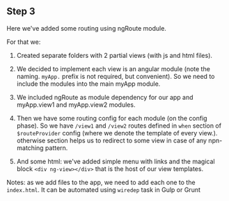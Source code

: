 ## Step 3

Here we've added some routing using ngRoute module.

For that we:

1. Created separate folders with 2 partial views (with js and html files).
<!-- TODO -->
2. We decided to implement each view is an angular module (note the naming. `myApp.` prefix is not required, but convenient). So we need to include the modules into the main myApp module.

3. We included ngRoute as module dependency for our app and myApp.view1 and myApp.view2 modules.

4. Then we have some routing config for each module (on the config phase). So we have `/view1` and `/view2` routes defined in `when` section of `$routeProvider` config (where we denote the template of every view.). otherwise section helps us to redirect to some view in case of any npn-matching pattern.

5. And some html: we've added simple menu with links and the magical block `<div ng-view></div>` that is the host of our view templates.


Notes: as we add files to the app, we need to add each one to the `index.html`. It can be automated using `wiredep` task in Gulp or Grunt